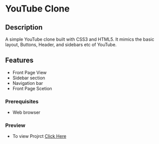 # YouTube Clone

## Description
A simple YouTube clone built with CSS3 and HTML5. It mimics the basic layout, Buttons, Header, and sidebars etc of YouTube.

## Features
- Front Page View
- Sidebar section
- Navigation bar
- Front Page Scetion

### Prerequisites
- Web browser

### Preview
-  To view Projrct [Click Here](https://youtube-front-page-clone.netlify.app/)